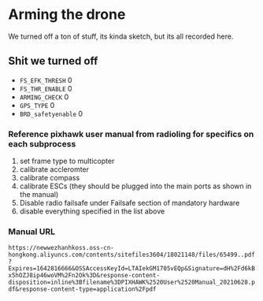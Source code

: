 # Arming the drone
We turned off a ton of stuff, its kinda sketch, but its all recorded here.

## Shit we turned off
- `FS_EFK_THRESH`    0
- `FS_THR_ENABLE`    0
- `ARMING_CHECK`     0
- `GPS_TYPE`         0
- `BRD_safetyenable` 0

### Reference pixhawk user manual from radioling for specifics on each subprocess
1. set frame type to multicopter
2. calibrate accleromter
3. calibrate compass
4. calibrate ESCs (they should be plugged into the main ports as shown in the manual)
5. Disable radio failsafe under Failsafe section of mandatory hardware
6. disable everything specified in the list above

### Manual URL
`https://newwezhanhkoss.oss-cn-hongkong.aliyuncs.com/contents/sitefiles3604/18021148/files/65499..pdf?Expires=1642816666&OSSAccessKeyId=LTAIekGM1705vEQp&Signature=dH%2Fd6kBx5hOZJ8ip46woVM%2Fn2Ok%3D&response-content-disposition=inline%3Bfilename%3DPIXHAWK%2520User%2520Manual_20210628.pdf&response-content-type=application%2Fpdf`
